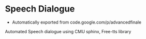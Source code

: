 # Speech Dialogue
- Automatically exported from code.google.com/p/advancedfinale

Automated Speech dialogue using CMU sphinx, Free-tts library
